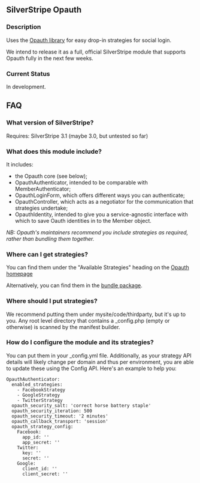 SilverStripe Opauth
-------------------

### Description
Uses the [Opauth library](http://opauth.org) for easy drop-in strategies for social login.

We intend to release it as a full, official SilverStripe module that supports Opauth fully in the next few weeks.

### Current Status
In development.

FAQ
---
### What version of SilverStripe?
Requires: SilverStripe 3.1 (maybe 3.0, but untested so far)

### What does this module include?
It includes:
- the Opauth core (see below);
- OpauthAuthenticator, intended to be comparable with MemberAuthenticator;
- OpauthLoginForm, which offers different ways you can authenticate;
- OpauthController, which acts as a negotiator for the communication that strategies undertake;
- OpauthIdentity, intended to give you a service-agnostic interface with which to save Oauth identities in to the Member object.

*NB: Opauth's maintainers recommend you include strategies as required, rather than bundling them together.*

### Where can I get strategies?
You can find them under the "Available Strategies" heading on the [Opauth homepage](http://opauth.org)

Alternatively, you can find them in the [bundle package](http://opauth.org/download.php).

### Where should I put strategies?
We recommend putting them under mysite/code/thirdparty, but it's up to you. Any root level directory that contains a _config.php (empty or otherwise) is scanned by the manifest builder.

### How do I configure the module and its strategies?
You can put them in your _config.yml file. Additionally, as your strategy API details will likely change per domain and thus per environment, you are able to update these using the Config API. Here's an example to help you:

    OpauthAuthenticator:
      enabled_strategies:
        - FacebookStrategy
        - GoogleStrategy
        - TwitterStrategy
      opauth_security_salt: 'correct horse battery staple'
      opauth_security_iteration: 500
      opauth_security_timeout: '2 minutes'
      opauth_callback_transport: 'session'
      opauth_strategy_config:
        Facebook:
          app_id: ''
          app_secret: ''
        Twitter:
          key: ''
          secret: ''
        Google:
          client_id: ''
          client_secret: ''

